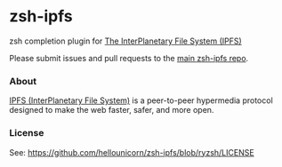 # zsh-ipfs

zsh completion plugin for [The InterPlanetary File System (IPFS)][1]

Please submit issues and pull requests to the [main zsh-ipfs repo][2].

### About

[IPFS (InterPlanetary File System)][1] is a peer-to-peer hypermedia protocol
designed to make the web faster, safer, and more open.

### License

See: https://github.com/hellounicorn/zsh-ipfs/blob/ryzsh/LICENSE

[1]: http://ipfs.io/
[2]: https://github.com/hellounicorn/zsh-ipfs
